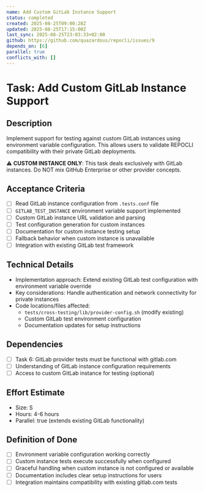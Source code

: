 ```yaml
---
name: Add Custom GitLab Instance Support
status: completed
created: 2025-08-25T09:00:28Z
updated: 2025-08-25T17:15:00Z
last_sync: 2025-08-25T23:03:33+02:00
github: https://github.com/quazardous/repocli/issues/9
depends_on: [6]
parallel: true
conflicts_with: []
---
```


# Task: Add Custom GitLab Instance Support

## Description
Implement support for testing against custom GitLab instances using environment variable configuration. This allows users to validate REPOCLI compatibility with their private GitLab deployments.

⚠️ **CUSTOM INSTANCE ONLY**: This task deals exclusively with GitLab instances. Do NOT mix GitHub Enterprise or other provider concepts.

## Acceptance Criteria
- [ ] Read GitLab instance configuration from `.tests.conf` file
- [ ] `GITLAB_TEST_INSTANCE` environment variable support implemented
- [ ] Custom GitLab instance URL validation and parsing
- [ ] Test configuration generation for custom instances
- [ ] Documentation for custom instance testing setup
- [ ] Fallback behavior when custom instance is unavailable
- [ ] Integration with existing GitLab test framework

## Technical Details
- Implementation approach: Extend existing GitLab test configuration with environment variable override
- Key considerations: Handle authentication and network connectivity for private instances
- Code locations/files affected:
  - `tests/cross-testing/lib/provider-config.sh` (modify existing)
  - Custom GitLab test environment configuration
  - Documentation updates for setup instructions

## Dependencies
- [ ] Task 6: GitLab provider tests must be functional with gitlab.com
- [ ] Understanding of GitLab instance configuration requirements
- [ ] Access to custom GitLab instance for testing (optional)

## Effort Estimate
- Size: S
- Hours: 4-6 hours
- Parallel: true (extends existing GitLab functionality)

## Definition of Done
- [ ] Environment variable configuration working correctly
- [ ] Custom instance tests execute successfully when configured
- [ ] Graceful handling when custom instance is not configured or available
- [ ] Documentation includes clear setup instructions for users
- [ ] Integration maintains compatibility with existing gitlab.com tests
